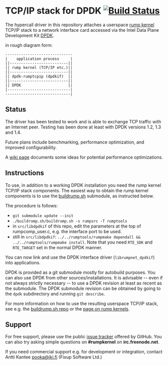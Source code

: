 TCP/IP stack for DPDK [![Build Status](https://travis-ci.org/anttikantee/dpdk-rumptcpip.png?branch=master)](https://travis-ci.org/anttikantee/dpdk-rumptcpip)
=====================

The hypercall driver in this repository attaches a userspace
[rump kernel](http://www.netbsd.org/docs/rump/) TCP/IP
stack to a network interface card accessed via the Intel Data Plane
Development Kit [DPDK](http://dpdk.org/).

in rough diagram form:

	------------------------------
	|    application process     |
	||--------------------------||
	|| rump kernel (TCP/IP etc.)||
	||--------------------------||
	|| dpdk-rumptcpip (dpdkif)  ||
	||--------------------------||
	|| DPDK                     ||
	|----------------------------|
	-----------------------------|


Status
------

The driver has been tested to work and is able to exchange TCP traffic
with an Internet peer.  Testing has been done at least with DPDK versions
1.2, 1.3 and 1.4.

Future plans include benchmarking, performance optimization, and
improved configurability.

A [wiki page](https://github.com/anttikantee/dpdk-rumptcpip/wiki/Optimizing-performance) documents some ideas for potential performance optimizations.


Instructions
------------

To use, in addition to a working DPDK installation you need the rump
kernel TCP/IP stack components.  The easiest way to obtain the rump
kernel components is to use the
[buildrump.sh](https://github.com/anttikantee/buildrump.sh) submodule,
as instructed below.

The procedure is follows:

* `git submodule update --init`
* `./buildrump.sh/buildrump.sh -s rumpsrc -T rumptools`
* in `src/libdpdkif` of this repo, edit the parameters at the top of
  rumpcomp_user.c, e.g. the interface port to be used.
* still in `src/libdpdkif`: `../../rumptools/rumpmake dependall &&
  ../../rumptools/rumpmake install`.  Note that you need `RTE_SDK`
  and `RTE_TARGET` set in the normal DPDK manner.

You can now link and use the DPDK interface driver (`librumpnet_dpdkif`)
into applications.

DPDK is provided as a git submodule mostly for autobuild purposes.
You can also use DPDK from other sources/installations.  It is advisable
-- even if not always strictly necessary -- to use a DPDK revision at
least as recent as the submodule.  The DPDK submodule revision can be
obtained by going to the `dpdk` subdirectory and running `git describe`.

For more information on how to use the resulting userspace TCP/IP stack,
see e.g. the [buildrump.sh repo](https://github.com/anttikantee/buildrump.sh)
or the [page on rump kernels](http://www.netbsd.org/docs/rump/).


Support
-------

For free support, please use the public
[issue tracker](https://github.com/anttikantee/dpdk-rumptcpip/issues)
offered by GitHub.  You can also try asking simple questions on
__#rumpkernel__ on __irc.freenode.net__.

If you need commercial support e.g. for development or integration, contact
Antti Kantee <pooka@iki.fi> (Fixup Software Ltd.)
